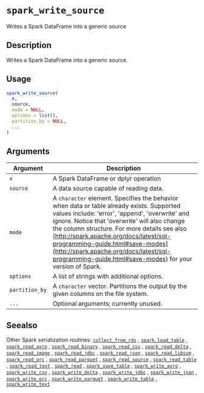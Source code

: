 # `spark_write_source`

Writes a Spark DataFrame into a generic source


## Description

Writes a Spark DataFrame into a generic source.


## Usage

```r
spark_write_source(
  x,
  source,
  mode = NULL,
  options = list(),
  partition_by = NULL,
  ...
)
```


## Arguments

Argument      |Description
------------- |----------------
`x`     |     A Spark DataFrame or dplyr operation
`source`     |     A data source capable of reading data.
`mode`     |     A `character` element. Specifies the behavior when data or table already exists. Supported values include: 'error', 'append', 'overwrite' and ignore. Notice that 'overwrite' will also change the column structure.  For more details see also [http://spark.apache.org/docs/latest/sql-programming-guide.html#save-modes](http://spark.apache.org/docs/latest/sql-programming-guide.html#save-modes)  for your version of Spark.
`options`     |     A list of strings with additional options.
`partition_by`     |     A `character` vector. Partitions the output by the given columns on the file system.
`...`     |     Optional arguments; currently unused.


## Seealso

Other Spark serialization routines:
 [`collect_from_rds`](#collectfromrds) ,
 [`spark_load_table`](#sparkloadtable) ,
 [`spark_read_avro`](#sparkreadavro) ,
 [`spark_read_binary`](#sparkreadbinary) ,
 [`spark_read_csv`](#sparkreadcsv) ,
 [`spark_read_delta`](#sparkreaddelta) ,
 [`spark_read_image`](#sparkreadimage) ,
 [`spark_read_jdbc`](#sparkreadjdbc) ,
 [`spark_read_json`](#sparkreadjson) ,
 [`spark_read_libsvm`](#sparkreadlibsvm) ,
 [`spark_read_orc`](#sparkreadorc) ,
 [`spark_read_parquet`](#sparkreadparquet) ,
 [`spark_read_source`](#sparkreadsource) ,
 [`spark_read_table`](#sparkreadtable) ,
 [`spark_read_text`](#sparkreadtext) ,
 [`spark_read`](#sparkread) ,
 [`spark_save_table`](#sparksavetable) ,
 [`spark_write_avro`](#sparkwriteavro) ,
 [`spark_write_csv`](#sparkwritecsv) ,
 [`spark_write_delta`](#sparkwritedelta) ,
 [`spark_write_jdbc`](#sparkwritejdbc) ,
 [`spark_write_json`](#sparkwritejson) ,
 [`spark_write_orc`](#sparkwriteorc) ,
 [`spark_write_parquet`](#sparkwriteparquet) ,
 [`spark_write_table`](#sparkwritetable) ,
 [`spark_write_text`](#sparkwritetext)


